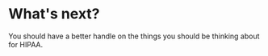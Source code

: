 # What's next?

You should have a better handle on the things you should be thinking about for HIPAA.
